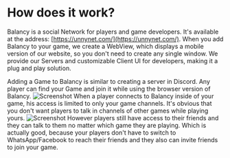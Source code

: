 # How does it work?

Balancy is a social Network for players and game developers. It's available at the address: [https://unnynet.com/](https://unnynet.com/). When you add Balancy to your game, we create a WebView, which displays a mobile version of our website, so you don't need to create any single window. We provide our Servers and customizable Client UI for developers, making it a plug and play solution.

Adding a Game to Balancy is similar to creating a server in Discord. Any player can find your Game and join it while using the browser version of Balancy.
    ![Screenshot](./img/main_page.jpg)
When a player connects to Balancy inside of your game, his access is limited to only your game channels. It's obvious that you don't want players to talk in channels of other games while playing yours.
    ![Screenshot](./img/main_game.jpg)
However players still have access to their friends and they can talk to them no matter which game they are playing. Which is actually good, because your players don't have to switch to WhatsApp/Facebook to reach their friends and they also can invite friends to join your game.
    
